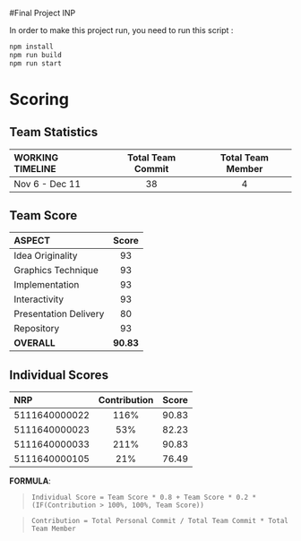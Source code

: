 #Final Project INP

In order to make this project run, you need to run this script :
``` bash
npm install
npm run build
npm run start
```

# Scoring

## Team Statistics
| WORKING TIMELINE | Total Team Commit | Total Team Member |
| :--------------- | :---------------: | :---------------: |
| Nov 6 - Dec 11   | 38                | 4                 |

## Team Score
| ASPECT                | Score     |
| :-------------------- | :-------: |
| Idea Originality      | 93        |
| Graphics Technique    | 93        |
| Implementation        | 93        |
| Interactivity         | 93        |
| Presentation Delivery | 80        |
| Repository            | 93        |
| **OVERALL**           | **90.83** |

## Individual Scores
| NRP           | Contribution | Score |
| :------------ | :----------: | :---: |
| 5111640000022 | 116%         | 90.83 |
| 5111640000023 | 53%          | 82.23 |
| 5111640000033 | 211%         | 90.83 |
| 5111640000105 | 21%          | 76.49 |

**FORMULA**: 
> `Individual Score = Team Score * 0.8 + Team Score * 0.2 * (IF(Contribution > 100%, 100%, Team Score))`

> `Contribution = Total Personal Commit / Total Team Commit * Total Team Member`
